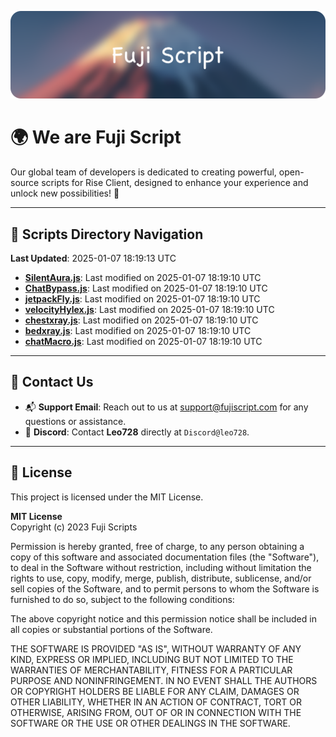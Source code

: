 ![Banner](.github/b.webp)

# 🌍 **We are Fuji Script**

Our global team of developers is dedicated to creating powerful, open-source scripts for Rise Client, designed to enhance your experience and unlock new possibilities! 🌟

---
<!-- SCRIPTS_NAVIGATION_START -->
## 📂 **Scripts Directory Navigation**

**Last Updated**: 2025-01-07 18:19:13 UTC

- **[SilentAura.js](scripts/SilentAura.js)**: Last modified on 2025-01-07 18:19:10 UTC
- **[ChatBypass.js](scripts/ChatBypass.js)**: Last modified on 2025-01-07 18:19:10 UTC
- **[jetpackFly.js](scripts/jetpackFly.js)**: Last modified on 2025-01-07 18:19:10 UTC
- **[velocityHylex.js](scripts/velocityHylex.js)**: Last modified on 2025-01-07 18:19:10 UTC
- **[chestxray.js](scripts/chestxray.js)**: Last modified on 2025-01-07 18:19:10 UTC
- **[bedxray.js](scripts/bedxray.js)**: Last modified on 2025-01-07 18:19:10 UTC
- **[chatMacro.js](scripts/chatMacro.js)**: Last modified on 2025-01-07 18:19:10 UTC

<!-- SCRIPTS_NAVIGATION_END -->

---

## 💬 **Contact Us**  
- 📬 **Support Email**: Reach out to us at [support@fujiscript.com](mailto:support@fujiscript.com) for any questions or assistance.  
- 💬 **Discord**: Contact **Leo728** directly at `Discord@leo728`.

---

## 📜 **License**

This project is licensed under the MIT License.  

**MIT License**  
Copyright (c) 2023 Fuji Scripts  

Permission is hereby granted, free of charge, to any person obtaining a copy of this software and associated documentation files (the "Software"), to deal in the Software without restriction, including without limitation the rights to use, copy, modify, merge, publish, distribute, sublicense, and/or sell copies of the Software, and to permit persons to whom the Software is furnished to do so, subject to the following conditions:  

The above copyright notice and this permission notice shall be included in all copies or substantial portions of the Software.  

THE SOFTWARE IS PROVIDED "AS IS", WITHOUT WARRANTY OF ANY KIND, EXPRESS OR IMPLIED, INCLUDING BUT NOT LIMITED TO THE WARRANTIES OF MERCHANTABILITY, FITNESS FOR A PARTICULAR PURPOSE AND NONINFRINGEMENT. IN NO EVENT SHALL THE AUTHORS OR COPYRIGHT HOLDERS BE LIABLE FOR ANY CLAIM, DAMAGES OR OTHER LIABILITY, WHETHER IN AN ACTION OF CONTRACT, TORT OR OTHERWISE, ARISING FROM, OUT OF OR IN CONNECTION WITH THE SOFTWARE OR THE USE OR OTHER DEALINGS IN THE SOFTWARE.  
